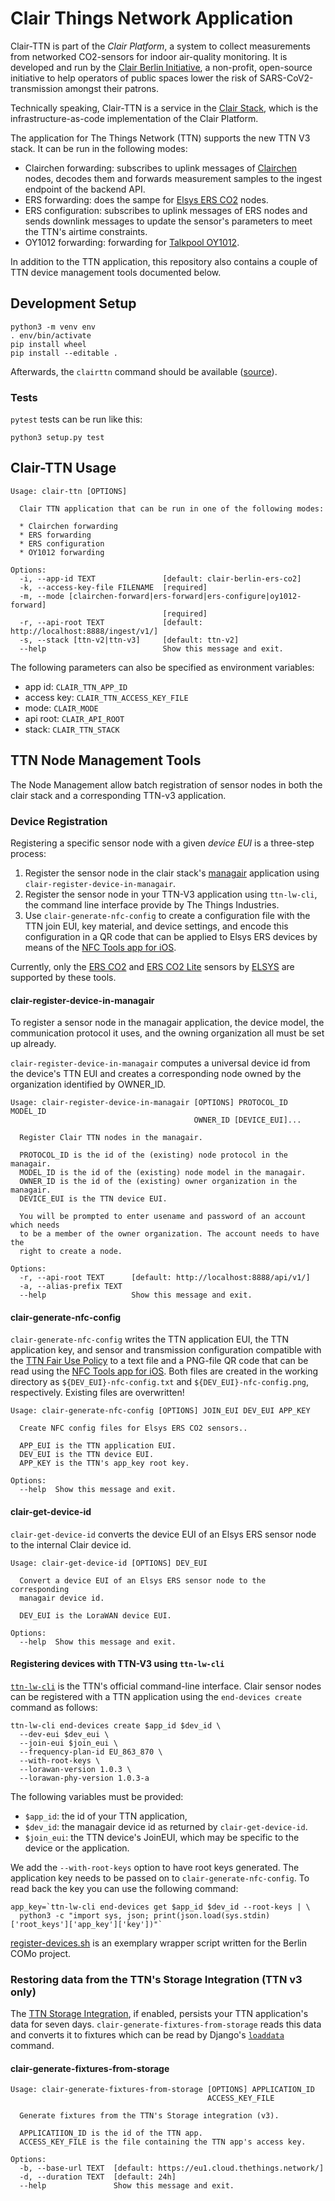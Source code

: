 # Clair Things Network Application

Clair-TTN is part of the _Clair Platform_, a system to collect measurements from networked CO2-sensors for indoor air-quality monitoring. It is developed and run by the [Clair Berlin Initiative](https://clair-berlin.de), a non-profit, open-source initiative to help operators of public spaces lower the risk of SARS-CoV2-transmission amongst their patrons.

Technically speaking, Clair-TTN is a service in the [Clair Stack](https://github.com/ClairBerlin/clair-stack), which is the infrastructure-as-code implementation of the Clair Platform.

The application for The Things Network (TTN) supports the new TTN V3 stack.
It can be run in the following modes:

* Clairchen forwarding: subscribes to uplink messages of [Clairchen](https://github.com/ClairBerlin/clairchen) nodes, decodes them and forwards measurement samples to the ingest endpoint of the backend API.
* ERS forwarding: does the sampe for [Elsys ERS CO2](https://www.elsys.se/en/ers-co2-lite/) nodes.
* ERS configuration: subscribes to uplink messages of ERS nodes and sends downlink messages to update the sensor's parameters to meet the TTN's airtime constraints.
* OY1012 forwarding: forwarding for [Talkpool OY1012](https://talkpool.com/oy1210-lorawan-co2-meter/).

In addition to the TTN application, this repository also contains a couple of TTN device management tools documented below.

## Development Setup

```shell
python3 -m venv env
. env/bin/activate
pip install wheel
pip install --editable .
```

Afterwards, the `clairttn` command should be available ([source](https://click.palletsprojects.com/en/7.x/setuptools/#testing-the-script)).

### Tests

`pytest` tests can be run like this:

```shell
python3 setup.py test
```

## Clair-TTN Usage

```shell
Usage: clair-ttn [OPTIONS]

  Clair TTN application that can be run in one of the following modes:

  * Clairchen forwarding
  * ERS forwarding
  * ERS configuration
  * OY1012 forwarding

Options:
  -i, --app-id TEXT               [default: clair-berlin-ers-co2]
  -k, --access-key-file FILENAME  [required]
  -m, --mode [clairchen-forward|ers-forward|ers-configure|oy1012-forward]
                                  [required]
  -r, --api-root TEXT             [default: http://localhost:8888/ingest/v1/]
  -s, --stack [ttn-v2|ttn-v3]     [default: ttn-v2]
  --help                          Show this message and exit.
```

The following parameters can also be specified as environment variables:

* app id: `CLAIR_TTN_APP_ID`
* access key: `CLAIR_TTN_ACCESS_KEY_FILE`
* mode: `CLAIR_MODE`
* api root: `CLAIR_API_ROOT`
* stack: `CLAIR_TTN_STACK`

## TTN Node Management Tools

The Node Management allow batch registration of sensor nodes in both the clair stack and a corresponding TTN-v3 application.

### Device Registration

Registering a specific sensor node with a given *device EUI* is a three-step process:

1. Register the sensor node in the clair stack's [managair](https://github.com/ClairBerlin/managair) application using `clair-register-device-in-managair`.
2. Register the sensor node in your TTN-V3 application using `ttn-lw-cli`, the command line interface provide by The Things Industries.
3. Use `clair-generate-nfc-config` to create a configuration file with the TTN join EUI, key material, and device settings, and encode this configuration in a QR code that can be applied to Elsys ERS devices by means of the [NFC Tools app for iOS](https://www.wakdev.com/en/apps/nfc-tools-ios.html).

Currently, only the [ERS CO2](https://www.elsys.se/en/ers-co2/) and [ERS CO2 Lite](https://www.elsys.se/en/ers-co2-lite/) sensors by [ELSYS](https://www.elsys.se/) are supported by these tools.

#### clair-register-device-in-managair

To register a sensor node in the managair application, the device model, the communication protocol it uses, and the owning organization all must be set up already.

`clair-register-device-in-managair` computes a universal device id from the device's TTN EUI and creates a corresponding node owned by the organization identified by OWNER_ID.

```shell
Usage: clair-register-device-in-managair [OPTIONS] PROTOCOL_ID MODEL_ID
                                         OWNER_ID [DEVICE_EUI]...

  Register Clair TTN nodes in the managair.

  PROTOCOL_ID is the id of the (existing) node protocol in the managair.
  MODEL_ID is the id of the (existing) node model in the managair.
  OWNER_ID is the id of the (existing) owner organization in the managair.
  DEVICE_EUI is the TTN device EUI.

  You will be prompted to enter usename and password of an account which needs
  to be a member of the owner organization. The account needs to have the
  right to create a node.

Options:
  -r, --api-root TEXT      [default: http://localhost:8888/api/v1/]
  -a, --alias-prefix TEXT
  --help                   Show this message and exit.
```

#### clair-generate-nfc-config

`clair-generate-nfc-config` writes the TTN application EUI, the TTN application key, and sensor and transmission configuration compatible with the [TTN Fair Use Policy](https://www.thethingsnetwork.org/docs/lorawan/duty-cycle/#fair-use-policy) to a text file and a PNG-file QR code that can be read using the [NFC Tools app for iOS](https://www.wakdev.com/en/apps/nfc-tools-ios.html). Both files are created in the working directory as `${DEV_EUI}-nfc-config.txt` and `${DEV_EUI}-nfc-config.png`, respectively. Existing files are overwritten!

```shell
Usage: clair-generate-nfc-config [OPTIONS] JOIN_EUI DEV_EUI APP_KEY

  Create NFC config files for Elsys ERS CO2 sensors..

  APP_EUI is the TTN application EUI.
  DEV_EUI is the TTN device EUI.
  APP_KEY is the TTN's app_key root key.

Options:
  --help  Show this message and exit.
```

#### clair-get-device-id

`clair-get-device-id` converts the device EUI of an Elsys ERS sensor node to the internal Clair device id.

```shell
Usage: clair-get-device-id [OPTIONS] DEV_EUI

  Convert a device EUI of an Elsys ERS sensor node to the corresponding
  managair device id.

  DEV_EUI is the LoraWAN device EUI.

Options:
  --help  Show this message and exit.
```

#### Registering devices with TTN-V3 using `ttn-lw-cli`

[`ttn-lw-cli`](https://www.thethingsindustries.com/docs/getting-started/cli/) is the TTN's official command-line interface. Clair sensor nodes can be registered with a TTN application using the `end-devices create` command as follows:

```shell
ttn-lw-cli end-devices create $app_id $dev_id \
  --dev-eui $dev_eui \
  --join-eui $join_eui \
  --frequency-plan-id EU_863_870 \
  --with-root-keys \
  --lorawan-version 1.0.3 \
  --lorawan-phy-version 1.0.3-a
```

The following variables must be provided:

* `$app_id`: the id of your TTN application,
* `$dev_id`: the managair device id as returned by `clair-get-device-id`.
* `$join_eui`: the TTN device's JoinEUI, which may be specific to the device or the application.

We add the `--with-root-keys` option to have root keys generated. The application key needs to be passed on to `clair-generate-nfc-config`. To read back the key you can use the following command:

```shell
app_key=`ttn-lw-cli end-devices get $app_id $dev_id --root-keys | \
  python3 -c "import sys, json; print(json.load(sys.stdin)['root_keys']['app_key']['key'])"`
```

[register-devices.sh](como/register-devices.sh) is an exemplary wrapper script written for the Berlin COMo project.

### Restoring data from the TTN's Storage Integration (TTN v3 only)

The [TTN Storage Integration](https://www.thethingsindustries.com/docs/integrations/storage/), if enabled, persists your TTN application's data for seven days. `clair-generate-fixtures-from-storage` reads this data and converts it to fixtures which can be read by Django's [`loaddata`](https://docs.djangoproject.com/en/3.1/ref/django-admin/#loaddata) command.

#### clair-generate-fixtures-from-storage

```shell
Usage: clair-generate-fixtures-from-storage [OPTIONS] APPLICATION_ID
                                            ACCESS_KEY_FILE

  Generate fixtures from the TTN's Storage integration (v3).

  APPLICATIION_ID is the id of the TTN app.
  ACCESS_KEY_FILE is the file containing the TTN app's access key.

Options:
  -b, --base-url TEXT  [default: https://eu1.cloud.thethings.network/]
  -d, --duration TEXT  [default: 24h]
  --help               Show this message and exit.
```
